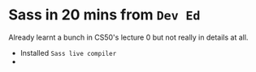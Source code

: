 # Sass in 20 mins from `Dev Ed`
Already learnt a bunch in CS50's lecture 0 but not really in details at all.
- Installed `Sass live compiler`
- 
